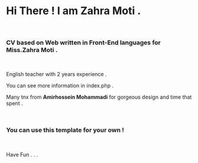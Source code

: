 <html>
	<body>
		<h1>Hi There ! I am Zahra Moti .</h1>
		<br>
		<h3>CV based on Web written in Front-End languages for Miss.Zahra Moti .</h3>
		<br>
		<p>English teacher with 2 years experience .</p>
		<p>You can see more information in index.php .</p>
		<p>Many tnx from <b>Amirhossein Mohammadi</b> for gorgeous design and time that spent .</p>
		<br>
		<h3>You can use this template for your own !</h3>
		<br>
		<p>Have Fun . . .</p>
	</body>
</html>

